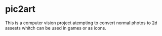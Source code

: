 # pic2art
This is a computer vision project atempting to convert normal photos to 2d assests whitch can be used in games or as icons.
